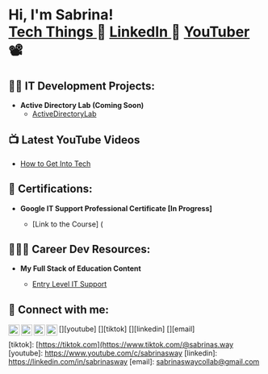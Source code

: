 <h1>Hi, I'm Sabrina! <br/><a href="https://github.com/sabrinasway"> Tech Things </a> 💾 <a href="https://www.linkedin.com/in/sabrinasway/">LinkedIn </a> 📇 <a href="https://www.youtube.com/c/sabrinasway">YouTuber</a>📽️</h1>

<h2>👨‍💻 IT Development Projects:</h2>

- <b>Active Directory Lab (Coming Soon)</b>
  - [ActiveDirectoryLab](https://github.com/sabrinasway/xx)

<h2>📺 Latest YouTube Videos</h2>

- [How to Get Into Tech](ComingSoon)


<h2> 🌱 Certifications: </h2>

- <b>Google IT Support Professional Certificate [In Progress]</b>

  - [Link to the Course] (
 
<h2> 👩🏻‍🏫 Career Dev Resources: </h2>

- <b>My Full Stack of Education Content</b>

  - [Entry Level IT Support](https://github.com/SabrinasWay/education-itsupport)

<h2> 🤳 Connect with me:</h2>

[<img align="left" alt="SabrinasWay | YouTube" width="22px" src="https://cdn.jsdelivr.net/npm/simple-icons@v3/icons/youtube.svg" />][youtube]
[<img align="left" alt="SabrinasWay | TikTok" width="22px" src="https://cdn.jsdelivr.net/npm/simple-icons@3.13.0/icons/tiktok.svg" />][tiktok]
[<img align="left" alt="SabrinasWay | LinkedIn" width="22px" src="https://cdn.jsdelivr.net/npm/simple-icons@v3/icons/linkedin.svg" />][linkedin]
[<img align="left" alt="SabrinasWay | LinkedIn" width="22px" src="https://cdn.jsdelivr.net/npm/simple-icons@3.13.0/icons/gmail.svg" />][email]

[tiktok]: [https://tiktok.com](https://www.tiktok.com/@sabrinas.way
[youtube]: https://www.youtube.com/c/sabrinasway
[linkedin]: https://linkedin.com/in/sabrinasway
[email]: sabrinaswaycollab@gmail.com

<!--
**sabrinasway/sabrinasway** is a ✨ _special_ ✨ repository because its `README.md` (this file) appears on your GitHub profile.

Here are some ideas to get you started:

- 🔭 I’m currently working on ...
- 🌱 I’m currently learning ...
- 👯 I’m looking to collaborate on ...
- 🤔 I’m looking for help with ...
- 💬 Ask me about ...
- 📫 How to reach me: ...
- 😄 Pronouns: ...
- ⚡ Fun fact: ...
-->

